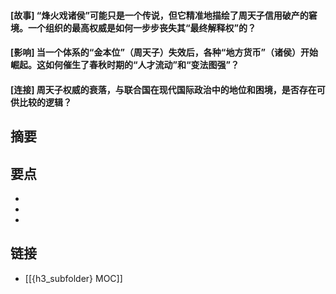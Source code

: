 #### [故事] “烽火戏诸侯”可能只是一个传说，但它精准地描绘了周天子信用破产的窘境。一个组织的最高权威是如何一步步丧失其“最终解释权”的？


#### [影响] 当一个体系的“金本位”（周天子）失效后，各种“地方货币”（诸侯）开始崛起。这如何催生了春秋时期的“人才流动”和“变法图强”？


#### [连接] 周天子权威的衰落，与联合国在现代国际政治中的地位和困境，是否存在可供比较的逻辑？


## 摘要


## 要点

- 
- 
- 

## 链接

- [[{h3_subfolder} MOC]]
